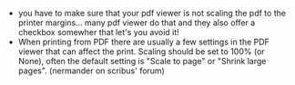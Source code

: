 - you have to make sure that your pdf viewer is not scaling the pdf to the printer margins... many pdf viewer do that and they also offer a checkbox somewher that let's you avoid it!
- When printing from PDF there are usually a few settings in the PDF viewer that can affect the print. Scaling should be set to 100% (or None), often the default setting is "Scale to page" or "Shrink large pages". (nermander on scribus' forum)
